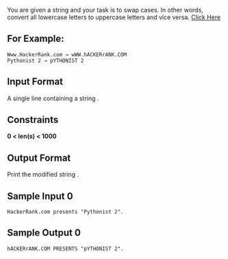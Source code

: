 You are given a string and your task is to swap cases. In other words, convert all lowercase letters to uppercase 
letters and vice versa. [Click Here](https://www.hackerrank.com/challenges/swap-case/problem)

## For Example:

    Www.HackerRank.com → wWW.hACKERrANK.COM
    Pythonist 2 → pYTHONIST 2
    
## Input Format

A single line containing a string .

## Constraints

**0 < len(s) < 1000**

## Output Format

Print the modified string .

## Sample Input 0

    HackerRank.com presents "Pythonist 2".

## Sample Output 0

    hACKERrANK.COM PRESENTS "pYTHONIST 2".